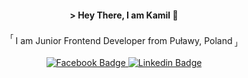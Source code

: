 #### <p align="center">> Hey There, I am Kamil 👋 </p>   
<div id="header" align="center">   
  <p> <sup>「 </sup>I am Junior Frontend Developer from Puławy, Poland<sub> 」</sub></p>
  <a href="https://facebook.com/reedp.27/">
    <img src="https://img.shields.io/badge/Facebook-56B0FF?style=for-the-badge&logo=facebook&logoColor=white&label=%20" alt="Facebook Badge"/>
  </a>
  <span> </span>
  <a href="https://www.linkedin.com/in/kamil-pyszniak-760710276/">
    <img src="https://img.shields.io/badge/Linkedin-%230e76a8?style=for-the-badge&logo=Linkedin&logoColor=white&label=%20" alt="Linkedin Badge"/>
  </a>
</div>

